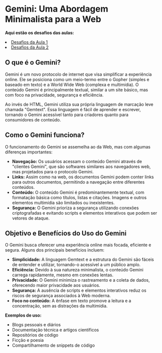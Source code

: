   <h1>Gemini: Uma Abordagem Minimalista para a Web</h1>

**Aqui estão os desafios das aulas:**
<li><a href="https://github.com/BeatrizVencio/Imersao-Alura-2/tree/main/Aula_1">Desafios da Aula 1</a></li>
<li><a href="https://github.com/BeatrizVencio/Imersao-Alura-2/tree/main/Aula_2">Desafios da Aula 2</a></li>

  <section>
        <h2>O que é o Gemini?</h2>
        <p>Gemini é um novo protocolo de internet que visa simplificar a experiência online. Ele se posiciona como um meio-termo entre o Gopher (simples e baseado em texto) e a World Wide Web (complexa e multimídia). O conteúdo Gemini é principalmente textual, similar a um site básico, mas com foco na privacidade, segurança e eficiência.</p>
        <p>Ao invés de HTML, Gemini utiliza sua própria linguagem de marcação leve chamada "Gemtext". Essa linguagem é fácil de aprender e escrever, tornando o Gemini acessível tanto para criadores quanto para consumidores de conteúdo.</p>
    </section>

  <section>
        <h2>Como o Gemini funciona?</h2>
        <p>O funcionamento do Gemini se assemelha ao da Web, mas com algumas diferenças importantes:</p>
        <ul>
            <li><b>Navegação:</b> Os usuários acessam o conteúdo Gemini através de "clientes Gemini", que são softwares similares aos navegadores web, mas projetados para o protocolo Gemini.</li>
            <li><b>Links:</b> Assim como na web, os documentos Gemini podem conter links para outros documentos, permitindo a navegação entre diferentes conteúdos.</li>
            <li><b>Conteúdo:</b> O conteúdo Gemini é predominantemente textual, com formatação básica como títulos, listas e citações. Imagens e outros elementos multimídia são limitados ou inexistentes.</li>
            <li><b>Segurança:</b> O Gemini prioriza a segurança utilizando conexões criptografadas e evitando scripts e elementos interativos que podem ser vetores de ataque.</li>
        </ul>
    </section>

  <section>
        <h2>Objetivo e Benefícios do Uso do Gemini</h2>
        <p>O Gemini busca oferecer uma experiência online mais focada, eficiente e segura. Alguns dos principais benefícios incluem:</p>
        <ul>
            <li><b>Simplicidade:</b> A linguagem Gemtext e a estrutura do Gemini são fáceis de entender e utilizar, tornando-o acessível a um público amplo.</li>
            <li><b>Eficiência:</b> Devido à sua natureza minimalista, o conteúdo Gemini carrega rapidamente, mesmo em conexões lentas.</li>
            <li><b>Privacidade:</b> O Gemini minimiza o rastreamento e a coleta de dados, oferecendo maior privacidade aos usuários.</li>
            <li><b>Segurança:</b> A ausência de scripts e elementos interativos reduz os riscos de segurança associados à Web moderna.</li>
            <li><b>Foco no conteúdo:</b> A ênfase em texto promove a leitura e a concentração, sem as distrações da multimídia.</li>
        </ul>
        <p><b>Exemplos de uso:</b></p>
        <ul>
            <li>Blogs pessoais e diários</li>
            <li>Documentação técnica e artigos científicos</li>
            <li>Repositórios de código</li>
            <li>Ficção e poesia</li>
            <li>Compartilhamento de snippets de código</li>
        </ul>
    </section>

</body>
</html>
